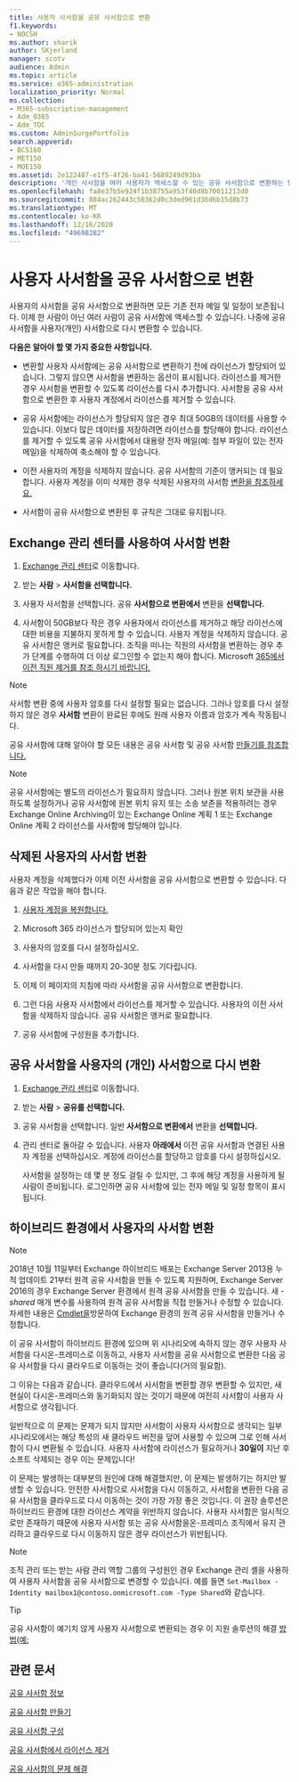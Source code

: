 ```yaml
---
title: 사용자 사서함을 공유 사서함으로 변환
f1.keywords:
- NOCSH
ms.author: sharik
author: SKjerland
manager: scotv
audience: Admin
ms.topic: article
ms.service: o365-administration
localization_priority: Normal
ms.collection:
- M365-subscription-management
- Adm_O365
- Adm_TOC
ms.custom: AdminSurgePortfolio
search.appverid:
- BCS160
- MET150
- MOE150
ms.assetid: 2e122487-e1f5-4f26-ba41-5689249d93ba
description: '개인 사서함을 여러 사용자가 액세스할 수 있는 공유 사서함으로 변환하는 방법을 학습합니다. '
ms.openlocfilehash: fa8e37b5e924f1b38755a953f40d8b70011213d0
ms.sourcegitcommit: 884ac262443c50362d0c3ded961d36d6b15d8b73
ms.translationtype: MT
ms.contentlocale: ko-KR
ms.lasthandoff: 12/16/2020
ms.locfileid: "49698282"
---
```

# <a name="convert-a-user-mailbox-to-a-shared-mailbox"></a>사용자 사서함을 공유 사서함으로 변환

사용자의 사서함을 공유 사서함으로 변환하면 모든 기존 전자 메일 및 일정이 보존됩니다. 이제 한 사람이 아닌 여러 사람이 공유 사서함에 액세스할 수 있습니다. 나중에 공유 사서함을 사용자(개인) 사서함으로 다시 변환할 수 있습니다.

**다음은 알아야 할 몇 가지 중요한 사항입니다.**

- 변환할 사용자 사서함에는 공유 사서함으로 변환하기 전에 라이선스가 할당되어 있습니다. 그렇지 않으면 사서함을 변환하는 옵션이 표시됩니다. 라이선스를 제거한 경우 사서함을 변환할 수 있도록 라이선스를 다시 추가합니다. 사서함을 공유 사서함으로 변환한 후 사용자 계정에서 라이선스를 제거할 수 있습니다.

- 공유 사서함에는 라이선스가 할당되지 않은 경우 최대 50GB의 데이터를 사용할 수 있습니다. 이보다 많은 데이터를 저장하려면 라이선스를 할당해야 합니다. 라이선스를 제거할 수 있도록 공유 사서함에서 대용량 전자 메일(예: 첨부 파일이 있는 전자 메일)을 삭제하여 축소해야 할 수 있습니다.

- 이전 사용자의 계정을 삭제하지 않습니다. 공유 사서함의 기준이 앵커되는 데 필요합니다. 사용자 계정을 이미 삭제한 경우 삭제된 사용자의 사서함 [변환을 참조하세요.](#convert-the-mailbox-of-a-deleted-user)

- 사서함이 공유 사서함으로 변환된 후 규칙은 그대로 유지됩니다.

## <a name="use-the-exchange-admin-center-to-convert-a-mailbox"></a>Exchange 관리 센터를 사용하여 사서함 변환
 
1. <a href="https://go.microsoft.com/fwlink/p/?linkid=2059104" target="_blank">Exchange 관리 센터</a>로 이동합니다.

2. 받는 **사람** \> **사서함을 선택합니다.**

3. 사용자 사서함을 선택합니다. 공유 **사서함으로 변환에서** 변환을 **선택합니다.**

4. 사서함이 50GB보다 작은 경우 사용자에서 라이선스를 제거하고 해당 라이선스에 대한 비용을 지불하지 못하게 할 수 있습니다. [](../manage/remove-licenses-from-users.md) 사용자 계정을 삭제하지 않습니다. 공유 사서함은 앵커로 필요합니다. 조직을 떠나는 직원의 사서함을 변환하는 경우 추가 단계를 수행하여 더 이상 로그인할 수 없는지 해야 합니다. Microsoft [365에서 이전 직원 제거를 참조 하시기 바랍니다.](../add-users/remove-former-employee.md)
    
> [!NOTE]
> 사서함 변환 중에 사용자 암호를 다시 설정할 필요는 없습니다. 그러나 암호를 다시 설정하지 않은 경우 **사서함** 변환이 완료된 후에도 원래 사용자 이름과 암호가 계속 작동됩니다.

공유 사서함에 대해 알아야 할 모든 [](about-shared-mailboxes.md) 내용은 공유 사서함 및 공유 사서함 [만들기를 참조합니다.](create-a-shared-mailbox.md)

> [!NOTE]
> 공유 사서함에는 별도의 라이선스가 필요하지 않습니다. 그러나 원본 위치 보관을 사용하도록 설정하거나 공유 사서함에 원본 위치 유지 또는 소송 보존을 적용하려는 경우 Exchange Online Archiving이 있는 Exchange Online 계획 1 또는 Exchange Online 계획 2 라이선스를 사서함에 할당해야 입니다.


## <a name="convert-the-mailbox-of-a-deleted-user"></a>삭제된 사용자의 사서함 변환

사용자 계정을 삭제했다가 이제 이전 사서함을 공유 사서함으로 변환할 수 있습니다. 다음과 같은 작업을 해야 합니다.

1. [사용자 계정을 복원합니다.](../add-users/restore-user.md)

2. Microsoft 365 라이선스가 할당되어 있는지 확인

3. 사용자의 암호를 다시 설정하십시오.
    
4. 사서함을 다시 만들 때까지 20-30분 정도 기다립니다.
    
5. 이제 이 페이지의 지침에 따라 사서함을 공유 사서함으로 변환합니다.
    
6. 그런 다음 사용자 사서함에서 라이선스를 제거할 수 있습니다. 사용자의 이전 사서함을 삭제하지 않습니다. 공유 사서함은 앵커로 필요합니다.
    
7. 공유 사서함에 구성원을 추가합니다.


## <a name="convert-a-shared-mailbox-back-to-a-users-private-mailbox"></a>공유 사서함을 사용자의 (개인) 사서함으로 다시 변환

1. <a href="https://go.microsoft.com/fwlink/p/?linkid=2059104" target="_blank">Exchange 관리 센터</a>로 이동합니다.
   
2. 받는 **사람** \> **공유를 선택합니다.**

3. 공유 사서함을 선택합니다. 일반 **사서함으로 변환에서** 변환을 **선택합니다.**

4. 관리 센터로 돌아갈 수 있습니다. 사용자 **아래에서** 이전 공유 사서함과 연결된 사용자 계정을 선택하십시오. 계정에 라이선스를 할당하고 암호를 다시 설정하십시오.

   사서함을 설정하는 데 몇 분 정도 걸릴 수 있지만, 그 후에 해당 계정을 사용하게 될 사람이 준비됩니다. 로그인하면 공유 사서함에 있는 전자 메일 및 일정 항목이 표시됩니다.

## <a name="convert-a-users-mailbox-in-a-hybrid-environment"></a>하이브리드 환경에서 사용자의 사서함 변환

> [!NOTE] 
> 2018년 10월 11일부터 Exchange 하이브리드 배포는 Exchange Server 2013용 누적 업데이트 21부터 원격 공유 사서함을 만들 수 있도록 지원하며, Exchange Server 2016의 경우 Exchange Server 환경에서 원격 공유 사서함을 만들 수 있습니다. 새 _-shared_ 매개 변수를 사용하여 원격 공유 사서함을 직접 만들거나 수정할 수 있습니다. 자세한 내용은 [Cmdlet을](https://support.microsoft.com/help/4133605/cmdlets-to-create-modify-remote-shared-mailbox-in-on-premises-exchange)방문하여 Exchange 환경의 원격 공유 사서함을 만들거나 수정합니다.

이 공유 사서함이 하이브리드 환경에 있으며 위 시나리오에 속하지 않는 경우 사용자 사서함을 다시온-프레미스로 이동하고, 사용자 사서함을 공유 사서함으로 변환한 다음 공유 사서함을 다시 클라우드로 이동하는 것이 좋습니다(거의 필요함).  

그 이유는 다음과 같습니다. 클라우드에서 사서함을 변환할 경우 변환할 수 있지만, 새 현실이 다시온-프레미스와 동기화되지 않는 것이기 때문에 여전히 사서함이 사용자 사서함으로 생각됩니다.

일반적으로 이 문제는 문제가 되지 않지만 사서함이 사용자 사서함으로 생각되는 일부 시나리오에서는 해당 특성의 새 클라우드 버전을 덮어 사용할 수 있으며 그로 인해 사서함이 다시 변환될 수 있습니다. 사용자 사서함에 라이선스가 필요하거나 **30일이** 지난 후 소프트 삭제되는 경우 이는 문제입니다!

이 문제는 발생하는 대부분의 원인에 대해 해결했지만, 이 문제는 발생하기는 하지만 발생할 수 있습니다. 안전한 사서함으로 사서함을 다시 이동하고, 사서함을 변환한 다음 공유 사서함을 클라우드로 다시 이동하는 것이 가장 가장 좋은 것입니다. 이 권장 솔루션은 하이브리드 환경에 대한 라이선스 계약을 위반하지 않습니다. 사용자 사서함은 일시적으로만 존재하기 때문에 사용자 사서함 또는 공유 사서함을온-프레미스 조직에서 유지 관리하고 클라우드로 다시 이동하지 않은 경우 라이선스가 위반됩니다.


> [!NOTE]
> 조직 관리 또는 받는 사람 관리 역할 그룹의 구성원인 경우 Exchange 관리 셸을 사용하여 사용자 사서함을 공유 사서함으로 변경할 수 있습니다. 예를 들면 `Set-Mailbox -Identity mailbox1@contoso.onmicrosoft.com -Type Shared`와 같습니다.

> [!TIP]
> 공유 사서함이 예기치 않게 사용자 사서함으로 변환되는 경우 이 지원 솔루션의 해결 [방법(예:](https://support.microsoft.com/help/2710029/shared-mailboxes-are-unexpectedly-converted-to-user-mailboxes-after-di)
  
## <a name="related-articles"></a>관련 문서

[공유 사서함 정보](about-shared-mailboxes.md)

[공유 사서함 만들기](create-a-shared-mailbox.md)

[공유 사서함 구성](configure-a-shared-mailbox.md)

[공유 사서함에서 라이선스 제거](remove-license-from-shared-mailbox.md)

[공유 사서함의 문제 해결](resolve-issues-with-shared-mailboxes.md)
